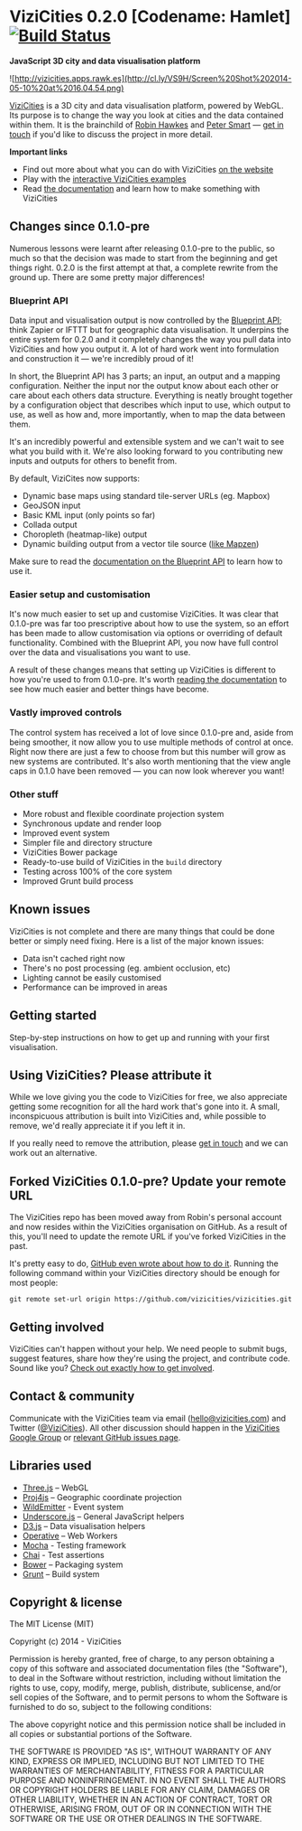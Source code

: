 # ViziCities 0.2.0 [Codename: Hamlet] [![Build Status](https://travis-ci.org/vizicities/vizicities.png?branch=0.2.0)](https://travis-ci.org/vizicities/vizicities)
__JavaScript 3D city and data visualisation platform__

![http://vizicities.apps.rawk.es](http://cl.ly/VS9H/Screen%20Shot%202014-05-10%20at%2016.04.54.png)

[ViziCities](http://vizicities.com) is a 3D city and data visualisation platform, powered by WebGL. Its purpose is to change the way you look at cities and the data contained within them. It is the brainchild of [Robin Hawkes](http://twitter.com/robhawkes) and [Peter Smart](http://twitter.com/petewsmart) &mdash; [get in touch](#contact--community) if you'd like to discuss the project in more detail.

**Important links**

* Find out more about what you can do with ViziCities [on the website](http://vizicities.com)
* Play with the [interactive ViziCities examples](http://vizicities.com/examples)
* Read [the documentation](http://dev.vizicities.com) and learn how to make something with ViziCities


## Changes since 0.1.0-pre

Numerous lessons were learnt after releasing 0.1.0-pre to the public, so much so that the decision was made to start from the beginning and get things right. 0.2.0 is the first attempt at that, a complete rewrite from the ground up. There are some pretty major differences!

### Blueprint API

Data input and visualisation output is now controlled by the [Blueprint API](http://dev.vizicities.com); think Zapier or IFTTT but for geographic data visualisation. It underpins the entire system for 0.2.0 and it completely changes the way you pull data into ViziCities and how you output it. A lot of hard work went into formulation and construction it &mdash; we're incredibly proud of it!

In short, the Blueprint API has 3 parts; an input, an output and a mapping configuration. Neither the input nor the output know about each other or care about each others data structure. Everything is neatly brought together by a configuration object that describes which input to use, which output to use, as well as how and, more importantly, when to map the data between them.

It's an incredibly powerful and extensible system and we can't wait to see what you build with it. We're also looking forward to you contributing new inputs and outputs for others to benefit from.

By default, ViziCites now supports:

* Dynamic base maps using standard tile-server URLs (eg. Mapbox)
* GeoJSON input
* Basic KML input (only points so far)
* Collada output
* Choropleth (heatmap-like) output
* Dynamic building output from a vector tile source ([like Mapzen](https://github.com/mapzen/vector-datasource/wiki/Mapzen-Vector-Tile-Service))

Make sure to read the [documentation on the Blueprint API](http://dev.vizicities.com) to learn how to use it.

### Easier setup and customisation

It's now much easier to set up and customise ViziCities. It was clear that 0.1.0-pre was far too prescriptive about how to use the system, so an effort has been made to allow customisation via options or overriding of default functionality. Combined with the Blueprint API, you now have full control over the data and visualisations you want to use.

A result of these changes means that setting up ViziCities is different to how you're used to from 0.1.0-pre. It's worth [reading the documentation](http://dev.vizicities.com) to see how much easier and better things have become.

### Vastly improved controls

The control system has received a lot of love since 0.1.0-pre and, aside from being smoother, it now allow you to use multiple methods of control at once. Right now there are just a few to choose from but this number will grow as new systems are contributed. It's also worth mentioning that the view angle caps in 0.1.0 have been removed &mdash; you can now look wherever you want!

### Other stuff

* More robust and flexible coordinate projection system
* Synchronous update and render loop
* Improved event system
* Simpler file and directory structure
* ViziCities Bower package
* Ready-to-use build of ViziCities in the `build` directory
* Testing across 100% of the core system
* Improved Grunt build process


## Known issues

ViziCities is not complete and there are many things that could be done better or simply need fixing. Here is a list of the major known issues:

* Data isn't cached right now
* There's no post processing (eg. ambient occlusion, etc)
* Lighting cannot be easily customised
* Performance can be improved in areas


## Getting started

Step-by-step instructions on how to get up and running with your first visualisation.


## Using ViziCities? Please attribute it

While we love giving you the code to ViziCities for free, we also appreciate getting some recognition for all the hard work that's gone into it. A small, inconspicuous attribution is built into ViziCities and, while possible to remove, we'd really appreciate it if you left it in.

If you really need to remove the attribution, please [get in touch](hello@vizicities.com) and we can work out an alternative.


## Forked ViziCities 0.1.0-pre? Update your remote URL

The ViziCities repo has been moved away from Robin's personal account and now resides within the ViziCities organisation on GitHub. As a result of this, you'll need to update the remote URL if you've forked ViziCities in the past. 

It's pretty easy to do, [GitHub even wrote about how to do it](https://help.github.com/articles/changing-a-remote-s-url/). Running the following command within your ViziCities directory should be enough for most people:

```
git remote set-url origin https://github.com/vizicities/vizicities.git
```

## Getting involved

ViziCities can't happen without your help. We need people to submit bugs, suggest features, share how they're using the project, and contribute code. Sound like you? [Check out exactly how to get involved](https://github.com/vizicities/vizicities/blob/master/CONTRIBUTING.md).


## Contact & community

Communicate with the ViziCities team via email ([hello@vizicities.com](mailto:hello@vizicities.com)) and Twitter ([@ViziCities](http://twitter.com/ViziCities)). All other discussion should happen in the [ViziCities Google Group](https://groups.google.com/forum/#!forum/vizicities) or [relevant GitHub issues page](https://github.com/robhawkes/vizicities/issues).


## Libraries used

* [Three.js](http://threejs.org) – WebGL
* [Proj4js](https://github.com/proj4js/proj4js) – Geographic coordinate projection
* [WildEmitter](https://github.com/HenrikJoreteg/wildemitter) - Event system
* [Underscore.js](http://underscorejs.org) – General JavaScript helpers
* [D3.js](http://d3js.org) – Data visualisation helpers
* [Operative](https://github.com/padolsey/operative) – Web Workers
* [Mocha](https://github.com/mochajs/mocha) - Testing framework
* [Chai](http://chaijs.com/) - Test assertions
* [Bower](http://bower.io/) – Packaging system
* [Grunt](http://gruntjs.com) – Build system


## Copyright & license

The MIT License (MIT)

Copyright (c) 2014 - ViziCities

Permission is hereby granted, free of charge, to any person obtaining a copy of this software and associated documentation files (the "Software"), to deal in the Software without restriction, including without limitation the rights to use, copy, modify, merge, publish, distribute, sublicense, and/or sell copies of the Software, and to permit persons to whom the Software is furnished to do so, subject to the following conditions:

The above copyright notice and this permission notice shall be included in all copies or substantial portions of the Software.

THE SOFTWARE IS PROVIDED "AS IS", WITHOUT WARRANTY OF ANY KIND, EXPRESS OR IMPLIED, INCLUDING BUT NOT LIMITED TO THE WARRANTIES OF MERCHANTABILITY, FITNESS FOR A PARTICULAR PURPOSE AND NONINFRINGEMENT. IN NO EVENT SHALL THE AUTHORS OR COPYRIGHT HOLDERS BE LIABLE FOR ANY CLAIM, DAMAGES OR OTHER LIABILITY, WHETHER IN AN ACTION OF CONTRACT, TORT OR OTHERWISE, ARISING FROM, OUT OF OR IN CONNECTION WITH THE SOFTWARE OR THE USE OR OTHER DEALINGS IN THE SOFTWARE.